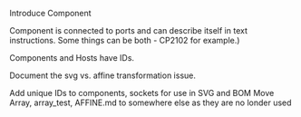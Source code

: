 Introduce Component

Component is connected to ports and can describe itself in text instructions.
Some things can be both - CP2102 for example.)

Components and Hosts have IDs.


Document the svg vs. affine transformation issue.

Add unique IDs to components, sockets for use in SVG and BOM
Move Array, array_test, AFFINE.md to somewhere else as they are no londer used